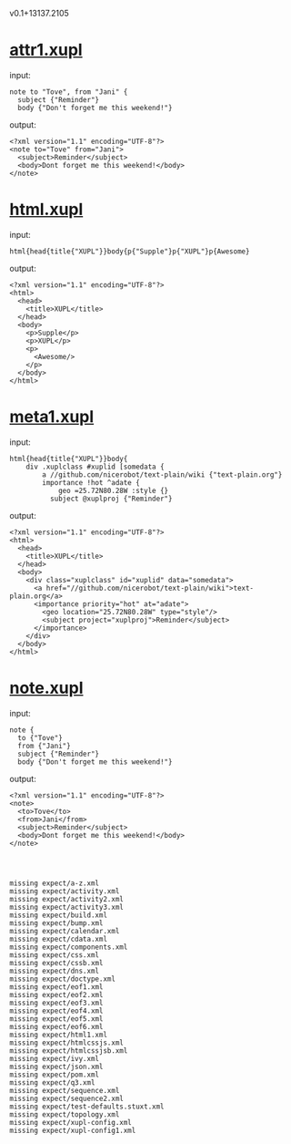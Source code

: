 v0.1+13137.2105

# [attr1.xupl](attr1.xupl)

input:

    note to "Tove", from "Jani" {
      subject {"Reminder"}
      body {"Don't forget me this weekend!"}


output:

    <?xml version="1.1" encoding="UTF-8"?>
    <note to="Tove" from="Jani">
      <subject>Reminder</subject>
      <body>Dont forget me this weekend!</body>
    </note>



# [html.xupl](html.xupl)

input:

    html{head{title{"XUPL"}}body{p{"Supple"}p{"XUPL"}p{Awesome}


output:

    <?xml version="1.1" encoding="UTF-8"?>
    <html>
      <head>
        <title>XUPL</title>
      </head>
      <body>
        <p>Supple</p>
        <p>XUPL</p>
        <p>
          <Awesome/>
        </p>
      </body>
    </html>



# [meta1.xupl](meta1.xupl)

input:

    html{head{title{"XUPL"}}body{
    	div .xuplclass #xuplid [somedata {
    		a //github.com/nicerobot/text-plain/wiki {"text-plain.org"}
    		importance !hot ^adate {
    			geo =25.72N80.28W :style {}
    		  subject @xuplproj {"Reminder"}


output:

    <?xml version="1.1" encoding="UTF-8"?>
    <html>
      <head>
        <title>XUPL</title>
      </head>
      <body>
        <div class="xuplclass" id="xuplid" data="somedata">
          <a href="//github.com/nicerobot/text-plain/wiki">text-plain.org</a>
          <importance priority="hot" at="adate">
            <geo location="25.72N80.28W" type="style"/>
            <subject project="xuplproj">Reminder</subject>
          </importance>
        </div>
      </body>
    </html>



# [note.xupl](note.xupl)

input:

    note {
      to {"Tove"}
      from {"Jani"}
      subject {"Reminder"}
      body {"Don't forget me this weekend!"}


output:

    <?xml version="1.1" encoding="UTF-8"?>
    <note>
      <to>Tove</to>
      <from>Jani</from>
      <subject>Reminder</subject>
      <body>Dont forget me this weekend!</body>
    </note>




    missing expect/a-z.xml
    missing expect/activity.xml
    missing expect/activity2.xml
    missing expect/activity3.xml
    missing expect/build.xml
    missing expect/bump.xml
    missing expect/calendar.xml
    missing expect/cdata.xml
    missing expect/components.xml
    missing expect/css.xml
    missing expect/cssb.xml
    missing expect/dns.xml
    missing expect/doctype.xml
    missing expect/eof1.xml
    missing expect/eof2.xml
    missing expect/eof3.xml
    missing expect/eof4.xml
    missing expect/eof5.xml
    missing expect/eof6.xml
    missing expect/html1.xml
    missing expect/htmlcssjs.xml
    missing expect/htmlcssjsb.xml
    missing expect/ivy.xml
    missing expect/json.xml
    missing expect/pom.xml
    missing expect/q3.xml
    missing expect/sequence.xml
    missing expect/sequence2.xml
    missing expect/test-defaults.stuxt.xml
    missing expect/topology.xml
    missing expect/xupl-config.xml
    missing expect/xupl-config1.xml
